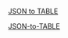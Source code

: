 [JSON to TABLE](https://tornado046.github.io/JSON-to-Table/)




[JSON-to-TABLE](https://tornado046.github.io/JSON-to-Table/)
